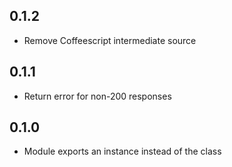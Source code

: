 0.1.2
-----
* Remove Coffeescript intermediate source

0.1.1
------
* Return error for non-200 responses

0.1.0
------
* Module exports an instance instead of the class
